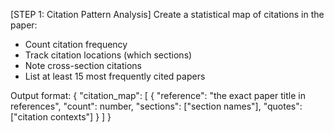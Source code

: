 [STEP 1: Citation Pattern Analysis]
Create a statistical map of citations in the paper:
- Count citation frequency
- Track citation locations (which sections)
- Note cross-section citations
- List at least 15 most frequently cited papers

Output format:
{
    "citation_map": [
        {
            "reference": "the exact paper title in references",
            "count": number,
            "sections": ["section names"],
            "quotes": ["citation contexts"]
        }
    ]
}